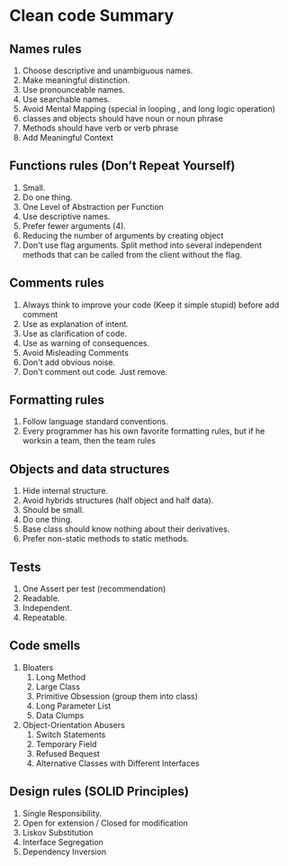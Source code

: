 # Clean code Summary

## Names rules
1. Choose descriptive and unambiguous names.
2. Make meaningful distinction.
3. Use pronounceable names.
4. Use searchable names.
5. Avoid Mental Mapping (special in looping , and long logic operation)
6. classes and objects should have noun or noun phrase
7. Methods should have verb or verb phrase
8. Add Meaningful Context


## Functions rules (Don’t Repeat Yourself)
1. Small.
2. Do one thing.
3. One Level of Abstraction per Function
3. Use descriptive names.
4. Prefer fewer arguments (4).
5. Reducing the number of arguments by creating object
6. Don't use flag arguments. Split method into several independent methods that can be called from the client without the flag.


## Comments rules
1. Always think to improve your code (Keep it simple stupid) before add comment
2. Use as explanation of intent.
3. Use as clarification of code.
4. Use as warning of consequences.
5. Avoid Misleading Comments
6. Don't add obvious noise.
7. Don't comment out code. Just remove.

## Formatting rules
1. Follow language standard conventions.
2. Every programmer has his own favorite formatting rules, but if he worksin a team, then the team rules

## Objects and data structures
1. Hide internal structure.
2. Avoid hybrids structures (half object and half data).
4. Should be small.
5. Do one thing.
6. Base class should know nothing about their derivatives.
9. Prefer non-static methods to static methods.


## Tests
1. One Assert per test (recommendation)
2. Readable.
4. Independent.
5. Repeatable.

## Code smells
1. Bloaters
    1. Long Method
    2. Large Class
    3. Primitive Obsession (group them into class)
    4. Long Parameter List
    5. Data Clumps
2. Object-Orientation Abusers
    1. Switch Statements
    2. Temporary Field
    3. Refused Bequest
    4. Alternative Classes with Different Interfaces

## Design rules (SOLID Principles)
1. Single Responsibility.
2. Open for extension / Closed for modification
3. Liskov Substitution
4. Interface Segregation
5. Dependency Inversion
